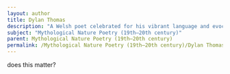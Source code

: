 ```yaml
---
layout: author
title: Dylan Thomas
description: "A Welsh poet celebrated for his vibrant language and evocative imagery, Thomas's works often bridge the realms of myth and nature, as demonstrated in poems like 'The Force That Through the Green Fuse Drives the Flower'."
subject: "Mythological Nature Poetry (19th–20th century)"
parent: Mythological Nature Poetry (19th–20th century)
permalink: /Mythological Nature Poetry (19th–20th century)/Dylan Thomas/
---
```


does this matter?
